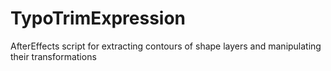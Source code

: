 # TypoTrimExpression
AfterEffects script for extracting contours of shape layers and manipulating their transformations

